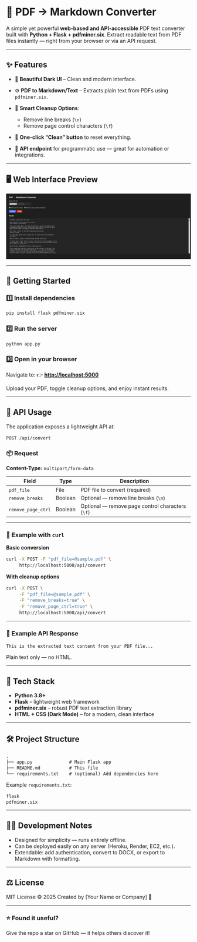 # 🦊 PDF → Markdown Converter

A simple yet powerful **web-based and API-accessible** PDF text converter built with **Python + Flask + pdfminer.six**.
Extract readable text from PDF files instantly — right from your browser or via an API request.

---

## ✨ Features

* 🖤 **Beautiful Dark UI** – Clean and modern interface.
* ⚙️ **PDF to Markdown/Text** – Extracts plain text from PDFs using `pdfminer.six`.
* 🧹 **Smart Cleanup Options**:

  * Remove line breaks (`\n`)
  * Remove page control characters (`\f`)
* 🧼 **One-click “Clean” button** to reset everything.
* 🔌 **API endpoint** for programmatic use — great for automation or integrations.

---

## 🖥️ Web Interface Preview
![](https://github.com/jleonardolemos/pdf-converter/blob/main/assets/shot.png?raw=true)

---

## 🚀 Getting Started

### 1️⃣ Install dependencies

```bash
pip install flask pdfminer.six
```

### 2️⃣ Run the server

```bash
python app.py
```

### 3️⃣ Open in your browser

Navigate to:
👉 **[http://localhost:5000](http://localhost:5000)**

Upload your PDF, toggle cleanup options, and enjoy instant results.

---

## 🔌 API Usage

The application exposes a lightweight API at:

```
POST /api/convert
```

### 📦 Request

**Content-Type:** `multipart/form-data`

| Field              | Type    | Description                                      |
| ------------------ | ------- | ------------------------------------------------ |
| `pdf_file`         | File    | PDF file to convert (required)                   |
| `remove_breaks`    | Boolean | Optional — remove line breaks (`\n`)             |
| `remove_page_ctrl` | Boolean | Optional — remove page control characters (`\f`) |

---

### 🧪 Example with `curl`

**Basic conversion**

```bash
curl -X POST -F "pdf_file=@sample.pdf" \
     http://localhost:5000/api/convert
```

**With cleanup options**

```bash
curl -X POST \
     -F "pdf_file=@sample.pdf" \
     -F "remove_breaks=true" \
     -F "remove_page_ctrl=true" \
     http://localhost:5000/api/convert
```

---

### 🧠 Example API Response

```
This is the extracted text content from your PDF file...
```

Plain text only — no HTML.

---

## 🧩 Tech Stack

* **Python 3.8+**
* **Flask** – lightweight web framework
* **pdfminer.six** – robust PDF text extraction library
* **HTML + CSS (Dark Mode)** – for a modern, clean interface

---

## 🛠️ Project Structure

```
.
├── app.py              # Main Flask app
├── README.md           # This file
└── requirements.txt    # (optional) Add dependencies here
```

Example `requirements.txt`:

```
flask
pdfminer.six
```

---

## 🧑‍💻 Development Notes

* Designed for simplicity — runs entirely offline.
* Can be deployed easily on any server (Heroku, Render, EC2, etc.).
* Extendable: add authentication, convert to DOCX, or export to Markdown with formatting.

---

## ⚖️ License

MIT License © 2025
Created by [Your Name or Company] 🦊

---

### ⭐ Found it useful?

Give the repo a star on GitHub — it helps others discover it!
